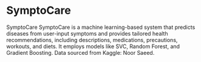 # SymptoCare
 SymptoCare SymptoCare is a machine learning-based system that predicts diseases from user-input symptoms and provides tailored health recommendations, including descriptions, medications, precautions, workouts, and diets. It employs models like SVC, Random Forest, and Gradient Boosting. Data sourced from Kaggle: Noor Saeed.
